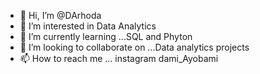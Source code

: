 - 👋 Hi, I’m @DArhoda
- 👀 I’m interested in Data Analytics
- 🌱 I’m currently learning ...SQL and Phyton
- 💞️ I’m looking to collaborate on ...Data analytics projects
- 📫 How to reach me ... instagram dami_Ayobami

<!---
DArhoda/DArhoda is a ✨ special ✨ repository because its `README.md` (this file) appears on your GitHub profile.
You can click the Preview link to take a look at your changes.
--->
